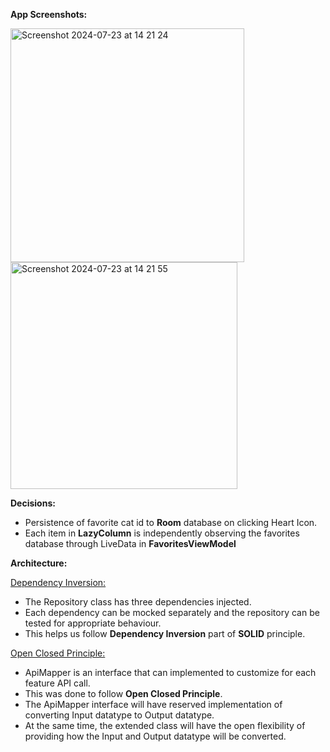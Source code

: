 **App Screenshots:**

<img width="374" alt="Screenshot 2024-07-23 at 14 21 24" src="https://github.com/user-attachments/assets/aa3111fd-8840-40fb-9b4a-e0fca41e4000">
<img width="363" alt="Screenshot 2024-07-23 at 14 21 55" src="https://github.com/user-attachments/assets/140f6d86-2290-4a88-950b-67aef4b1afeb">

**Decisions:**

- Persistence of favorite cat id to **Room** database on clicking Heart Icon.
- Each item in **LazyColumn** is independently observing the favorites database through LiveData in **FavoritesViewModel**
  
**Architecture:**

<u>Dependency Inversion:</u>
  - The Repository class has three dependencies injected.
  - Each dependency can be mocked separately and the repository can be tested for appropriate behaviour.
  - This helps us follow **Dependency Inversion** part of **SOLID** principle.

<u>Open Closed Principle:</u>
  - ApiMapper is an interface that can implemented to customize for each feature API call.
  - This was done to follow **Open Closed Principle**.
  - The ApiMapper interface will have reserved implementation of converting Input datatype to Output datatype.
  - At the same time, the extended class will have the open flexibility of providing how the Input and Output datatype will be converted.

